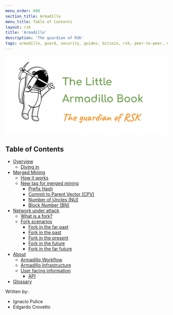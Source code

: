 ```yaml
---
menu_order: 600
section_title: Armadillo
menu_title: Table of Contents
layout: rsk
title: 'Armadillo'
description: 'The guardian of RSK'
tags: armadillo, guard, security, guides, bitcoin, rsk, peer-to-peer, merged-mining, blockchain
---
```


[![Armadillo-banner](/assets/img/guides/armadillo/Armadillo_banner.png)](/guides/armadillo/)

## Table of Contents

- [Overview](/guides/armadillo/overview/)
    - [Diving in](/guides/armadillo/overview/#diving-in)
- [Merged Mining](/guides/armadillo/merged-mining/)
    - [How it works](/guides/armadillo/merged-mining/#how-it-works/)
    - [New tag for merged mining](/guides/armadillo/merged-mining/#new-tag-for-merged-mining/)
        - [Prefix Hash](/guides/armadillo/merged-mining/#new-tag-for-merged-mining/)
        - [Commit to Parent Vector (CPV)](/guides/armadillo/merged-mining/#new-tag-for-merged-mining/)
        - [Number of Uncles (NU)](/guides/armadillo/merged-mining/#new-tag-for-merged-mining/)
        - [Block Number (BN)](/guides/armadillo/merged-mining/#new-tag-for-merged-mining/)
- [Network under attack](/guides/armadillo/network-under-attack/)
    - [What is a fork?](/guides/armadillo/network-under-attack/#what-is-a-fork/)
    - [Fork scenarios](/guides/armadillo/network-under-attack/#fork-scenarios/)
        - [Fork in the far past](/guides/armadillo/network-under-attack/#fork-in-the-far-past/)
        - [Fork in the past](/guides/armadillo/network-under-attack/#fork-in-the-past/)
        - [Fork in the present](/guides/armadillo/network-under-attack/#fork-in-the-present/)
        - [Fork in the future](/guides/armadillo/network-under-attack/#fork-in-the-future/)
        - [Fork in the far future](/guides/armadillo/network-under-attack/#fork-in-the-far-future/)
- [About](/guides/armadillo/about/)
    - [Armadillo Workflow](/guides/armadillo/about/)
    - [Armadillo Infrastructure](/guides/armadillo/about/#armadillo-infrastructure/)
    - [User facing information](/guides/armadillo/about/#user-facing-information/)
        - [API](/guides/armadillo/about/#api/)
- [Glossary](/guides/armadillo/glossary/)

Written by:

- Ignacio Pulice
- Edgardo Crovetto
